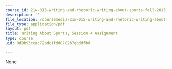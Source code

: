 ```yaml
---
course_id: 21w-015-writing-and-rhetoric-writing-about-sports-fall-2013
description: ''
file_location: /coursemedia/21w-015-writing-and-rhetoric-writing-about-sports-fall-2013/0d9b93ccac72bdc1fdd8782b7ebddfbd_MIT21W_015F13_Assignment4.pdf
file_type: application/pdf
layout: pdf
title: Writing About Sports, Session 4 Assignment
type: course
uid: 0d9b93ccac72bdc1fdd8782b7ebddfbd

---
```

None